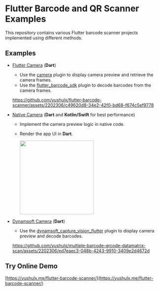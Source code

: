 # Flutter Barcode and QR Scanner Examples

This repository contains various Flutter barcode scanner projects implemented using different methods.

## Examples
- [Flutter Camera](examples/flutter_camera) (**Dart**)
    - Use the [camera](https://pub.dev/packages/camera) plugin to display camera preview and retrieve the camera frames. 
    - Use the [flutter_barcode_sdk](https://pub.dev/packages/flutter_barcode_sdk) plugin to decode barcodes from the camera frames.
    
    https://github.com/yushulx/flutter-barcode-scanner/assets/2202306/c49620d8-34e2-42f0-bd68-f674c5ef9778    

- [Native Camera](examples/native_camera) (**Dart** and **Kotlin/Swift** for best performance)
    - Implement the camera preview logic in native code. 
    - Render the app UI in **Dart**.
 
        <img src="https://www.dynamsoft.com/codepool/img/2024/04/flutter-qr-code-scanner-android-camera.jpg" width="240">

- [Dynamsoft Camera](examples/dynamsoft_camera) (**Dart**)
    - Use the [dynamsoft_capture_vision_flutter](https://pub.dev/packages/dynamsoft_capture_vision_flutter) plugin to display camera preview and decode barcodes.
        
    https://github.com/yushulx/multiple-barcode-qrcode-datamatrix-scan/assets/2202306/ed7eaec3-048b-4243-9910-3409e2d4672d
    
## Try Online Demo
[https://yushulx.me/flutter-barcode-scanner/](https://yushulx.me/flutter-barcode-scanner/)
